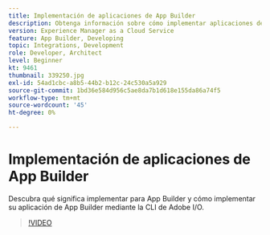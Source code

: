```yaml
---
title: Implementación de aplicaciones de App Builder
description: Obtenga información sobre cómo implementar aplicaciones de App Builder para Adobe Experience Manager (AEM) as a Cloud Service.
version: Experience Manager as a Cloud Service
feature: App Builder, Developing
topic: Integrations, Development
role: Developer, Architect
level: Beginner
kt: 9461
thumbnail: 339250.jpg
exl-id: 54ad1cbc-a8b5-44b2-b12c-24c530a5a929
source-git-commit: 1bd36e584d956c5ae8da7b1d618e155da86a74f5
workflow-type: tm+mt
source-wordcount: '45'
ht-degree: 0%

---
```


# Implementación de aplicaciones de App Builder

Descubra qué significa implementar para App Builder y cómo implementar su aplicación de App Builder mediante la CLI de Adobe I/O.

>[!VIDEO](https://video.tv.adobe.com/v/339250/?quality=12&learn=on)
